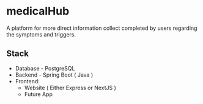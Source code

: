 # medicalHub
A platform for more direct information collect completed by users regarding the symptoms and triggers.

## Stack

- Database - PostgreSQL
- Backend - Spring Boot ( Java )
- Frontend:
  - Website ( Either Express or NextJS )
  - Future App

